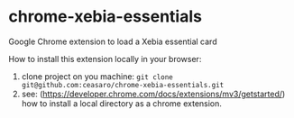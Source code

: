 # chrome-xebia-essentials
Google Chrome extension to load a Xebia essential card

How to install this extension locally in your browser:
1) clone project on you machine: `git clone git@github.com:ceasaro/chrome-xebia-essentials.git`
2) see: (https://developer.chrome.com/docs/extensions/mv3/getstarted/) how to install a local directory as a chrome extension.
